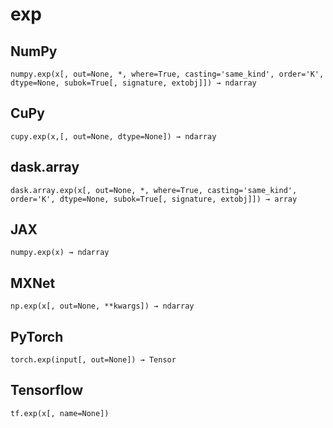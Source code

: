 # exp

## NumPy

```
numpy.exp(x[, out=None, *, where=True, casting='same_kind', order='K', dtype=None, subok=True[, signature, extobj]]) → ndarray
```

## CuPy

```
cupy.exp(x,[, out=None, dtype=None]) → ndarray
```

## dask.array

```
dask.array.exp(x[, out=None, *, where=True, casting='same_kind', order='K', dtype=None, subok=True[, signature, extobj]]) → array
```

## JAX

```
numpy.exp(x) → ndarray
```

## MXNet

```
np.exp(x[, out=None, **kwargs]) → ndarray
```

## PyTorch

```
torch.exp(input[, out=None]) → Tensor
```

## Tensorflow

```
tf.exp(x[, name=None])
```